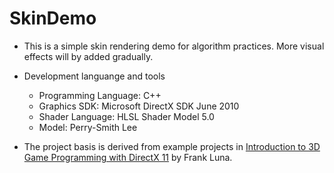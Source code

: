 # SkinDemo

+ This is a simple skin rendering demo for algorithm practices. More visual effects will by added gradually.

+ Development languange and tools
  + Programming Language: C++
  + Graphics SDK: Microsoft DirectX SDK June 2010
  + Shader Language: HLSL Shader Model 5.0
  + Model: Perry-Smith Lee



+ The project basis is derived from example projects in [Introduction to 3D Game Programming with DirectX 11](http://www.amazon.com/Introduction-3D-Game-Programming-DirectX/dp/1936420228/ref=sr_1_1?ie=UTF8&qid=1438259618&sr=8-1&keywords=introduction+to+3D+game) by Frank Luna.



